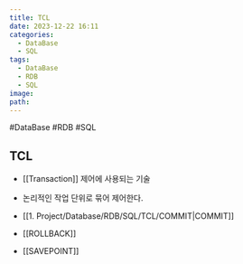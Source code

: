```yaml
---
title: TCL
date: 2023-12-22 16:11
categories:
  - DataBase
  - SQL
tags:
  - DataBase
  - RDB
  - SQL
image: 
path:
---
```

#DataBase #RDB #SQL 

## TCL
+ [[Transaction]] 제어에 사용되는 기술
+ 논리적인 작업 단위로 묶어 제어한다.

+ [[1. Project/Database/RDB/SQL/TCL/COMMIT|COMMIT]]
+ [[ROLLBACK]]
+ [[SAVEPOINT]]
